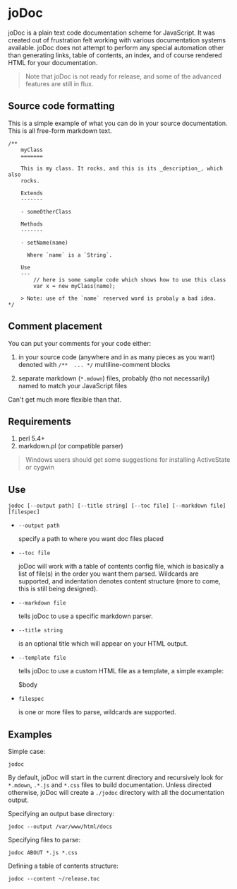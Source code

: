 joDoc
=====

joDoc is a plain text code documentation scheme for JavaScript. It was created out of
frustration felt working with various documentation systems available. joDoc does not
attempt to perform any special automation other than generating links, table of
contents, an index, and of course rendered HTML for your documentation.

> Note that joDoc is not ready for release, and some of the advanced features are still
> in flux.

Source code formatting
----------------------

This is a simple example of what you can do in your source documentation. This is all
free-form markdown text.

	/**
		myClass
		=======
		
		This is my class. It rocks, and this is its _description_, which also
		rocks.
		
		Extends
		-------

		- someOtherClass
		
		Methods
		-------

		- setName(name)

		  Where `name` is a `String`.
		
		Use
		---
			// here is some sample code which shows how to use this class
			var x = new myClass(name);
		
		> Note: use of the `name` reserved word is probaly a bad idea.
	*/


Comment placement
-----------------

You can put your comments for your code either:

1. in your source code (anywhere and in as many pieces as you want) denoted with
   `/**  ... */` multiline-comment blocks

2. separate markdown (`*.mdown`) files, probably (tho not necessarily) named to
   match your JavaScript files

Can't get much more flexible than that.


Requirements
------------

1. perl 5.4+
2. markdown.pl (or compatible parser)

> Windows users should get some suggestions for installing ActiveState or cygwin


Use
---

	jodoc [--output path] [--title string] [--toc file] [--markdown file] [filespec]

- `--output path`

  specify a path to where you want doc files placed

- `--toc file`

  joDoc will work with a table of contents config file, which is
  basically a list of file(s) in the order you want them parsed. Wildcards are
  supported, and indentation denotes content structure (more to come, this is
  still being designed).

- `--markdown file`

  tells joDoc to use a specific markdown parser.

- `--title string`

  is an optional title which will appear on your HTML output.

- `--template file`

  tells joDoc to use a custom HTML file as a template, a simple example:

	<html><head><title>$title</title></head>
	<body>$body</body></html>

- `filespec`

  is one or more files to parse, wildcards are supported.


Examples
--------

Simple case:

	jodoc

By default, joDoc will start in the current directory and recursively look for
`*.mdown`, `.*.js` and `*.css` files to build documentation. Unless directed
otherwise, joDoc will create a `./jodoc` directory with all the documentation
output.

Specifying an output base directory:

	jodoc --output /var/www/html/docs

Specifying files to parse:

	jodoc ABOUT *.js *.css

Defining a table of contents structure:

	jodoc --content ~/release.toc

